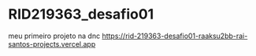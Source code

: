 # RID219363_desafio01
meu primeiro projeto na dnc
https://rid-219363-desafio01-raaksu2bb-rai-santos-projects.vercel.app
